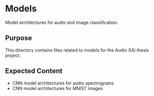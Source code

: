 # Models

Model architectures for audio and image classification.

## Purpose

This directory contains files related to models for the Audio XAI thesis project.

## Expected Content

- CNN model architectures for audio spectrograms
- CNN model architectures for MNIST images
